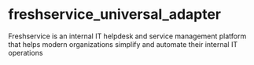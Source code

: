 # freshservice_universal_adapter
 Freshservice is an internal IT helpdesk and service management platform that helps modern organizations simplify and automate their internal IT operations
